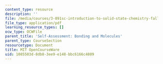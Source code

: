 ```yaml
---
content_type: resource
description: ''
file: /media/courses/3-091sc-introduction-to-solid-state-chemistry-fall-2010/1085503d8db83ee9e148bbc6166c4809_MIT3_091SCF10Exam_1_Prob_3_300k.pdf
file_type: application/pdf
learning_resource_types: []
ocw_type: OCWFile
parent_title: 'Self-Assessment: Bonding and Molecules'
parent_type: CourseSection
resourcetype: Document
title: MIT OpenCourseWare
uid: 1085503d-8db8-3ee9-e148-bbc6166c4809
---
```

